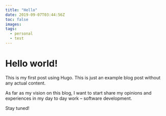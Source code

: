 ```yaml
---
title: "Hello"
date: 2019-09-07T03:44:56Z
toc: false
images:
tags:
  - personal
  - test
---
```


# Hello world!

This is my first post using Hugo. This is just an example blog post without any
actual content.

As far as my vision on this blog, I want to start share my opinions and
experiences in my day to day work – software development.

Stay tuned!
